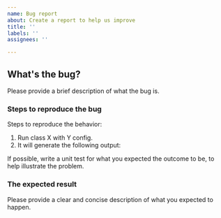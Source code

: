 ```yaml
---
name: Bug report
about: Create a report to help us improve
title: ''
labels: ''
assignees: ''

---
```


## What's the bug?
Please provide a brief description of what the bug is.

### Steps to reproduce the bug
Steps to reproduce the behavior:
1. Run class X with Y config.
2. It will generate the following output:

If possible, write a unit test for what you expected the outcome to be, to help illustrate the problem.

### The expected result
Please provide a clear and concise description of what you expected to happen.
